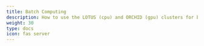 ```yaml
---
title: Batch Computing
description: How to use the LOTUS (cpu) and ORCHID (gpu) clusters for batch processing
weight: 30
type: docs
icon: fas server
---
```

